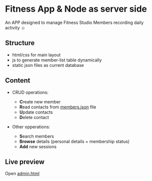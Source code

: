 # Fitness App & Node as server side

An APP designed to manage Fitness Studio Members recording daily activity ☺

## Structure

- html/css for main layout
- js to generate member-list table dynamically
- static json files as current database

## Content

- CRUD operations:
    - **C**reate new member
    - **R**ead contacts from [members.json](public/data/contacts.json) file
    - **U**pdate contacts
    - **D**elete contact

- Other opperations: 
    - **S**earch members
    - **Browse** details (personal details + membership status)
    - **Add** new sessions

## Live preview

Open [admin.html](https://1lucianmoldovan.github.io/node-fitness-app/public/admin.html)
